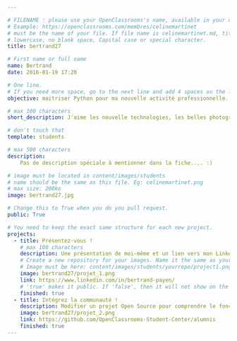 ```yaml
---

# FILENAME : please use your OpenClassrooms's name, available in your url.
# Example: https://openclassrooms.com/membres/celinemartinet
# must be the name of your file. If file name is celinemartinet.md, title is celinemartinet.
# lowercase, no blank space, Capital case or special character.
title: bertrand27

# First name or full name
name: Bertrand
date: 2016-01-19 17:20

# One line.
# If you need more space, go to the next line and add 4 spaces on the left, as in 'description'.
objective: maitriser Python pour ma nouvelle activité professionnelle.

# max 100 characters
short_description: J'aime les nouvelle technologies, les belles photographies, les nouveautés.

# don't touch that
template: students

# max 500 characters
description:
    Pas de description spéciale à mentionner dans la fiche.... :)

# image must be located in content/images/students
# name should be the same as this file. Eg: celinemartinet.png
# max size: 200ko
image: bertrand27.jpg

# Change this to True when you do you pull request.
public: True

# You need to keep the exact same structure for each new project.
projects:
  - title: Présentez-vous !
    # max 100 characters
    description: Une présentation de moi-même et un lien vers mon LinkedIn.
    # Create a new repository for your images. Name it the same as your nickname and profile picture.
    # Image must be here: content/images/students/yourrepo/project1.png
    image: bertrand27/projet_1.png
    link: https://www.linkedin.com/in/bertrand-payen/
    # 'true' makes it public. If 'false', then it will not show on the website.
    finished: true
  - title: Intégrez la communauté !
    description: Modifier un projet Open Source pour comprendre le fonctionnement de Git, de Github et des pull requests.
    image: bertrand27/projet_2.png
    link: https://github.com/OpenClassrooms-Student-Center/alumnis
    finished: true
---
```

